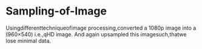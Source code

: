 # Sampling-of-Image
Usingdifferenttechniqueofimage processing,converted a 1080p image into a (960×540) i.e.,qHD image. And again upsampled this imagesuch,thatwe lose minimal data.

